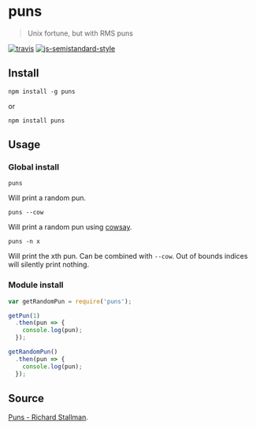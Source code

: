 # puns

> Unix fortune, but with RMS puns

[![travis](https://img.shields.io/travis/sotojuan/puns.svg?style=flat-square)](https://travis-ci.org/sotojuan/puns)
[![js-semistandard-style](https://img.shields.io/badge/code%20style-semistandard-brightgreen.svg?style=flat-square)](https://github.com/Flet/semistandard)

## Install
```
npm install -g puns
```

or

```
npm install puns
```

## Usage

### Global install

```
puns
```

Will print a random pun.

```
puns --cow
```

Will print a random pun using [cowsay](https://www.npmjs.com/package/cowsay).

```
puns -n x
```

Will print the xth pun. Can be combined with `--cow`. Out of bounds indices will silently print nothing.

### Module install

```javascript
var getRandomPun = require('puns');

getPun(1)
  .then(pun => {
    console.log(pun);
  });

getRandomPun()
  .then(pun => {
    console.log(pun);
  });
```

## Source

[Puns - Richard Stallman](https://stallman.org/puns.html).
